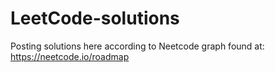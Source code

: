 # LeetCode-solutions

Posting solutions here according to Neetcode graph found at: https://neetcode.io/roadmap
